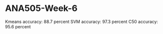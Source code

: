 # ANA505-Week-6

Kmeans accuracy: 88.7 percent
SVM accuracy: 97.3 percent
C50 accuracy: 95.6 percent
